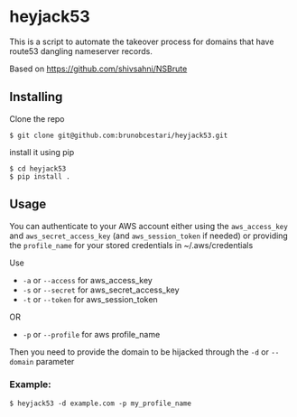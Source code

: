 # heyjack53
This is a script to automate the takeover process for domains that have route53 dangling nameserver records.

Based on https://github.com/shivsahni/NSBrute

 ## Installing

 Clone the repo
    
    $ git clone git@github.com:brunobcestari/heyjack53.git
    
 install it using pip
    
    $ cd heyjack53
    $ pip install .
 
 ## Usage
 
 You can authenticate to your AWS account either using the `aws_access_key` and `aws_secret_access_key` (and `aws_session_token` if needed) or providing the `profile_name` for your stored credentials in ~/.aws/credentials
 
 Use 
 * `-a` or `--access` for aws_access_key
 * `-s` or `--secret` for aws_secret_access_key
 * `-t` or `--token` for aws_session_token
 
 OR
 
 * `-p` or `--profile` for aws profile_name
 
 Then you need to provide the domain to be hijacked through the `-d` or `--domain` parameter
 
 ### Example:
 
    $ heyjack53 -d example.com -p my_profile_name
